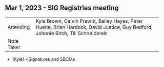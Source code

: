 ## Mar 1, 2023 - SIG Registries meeting 

|          |      | 
| -------- | -------- |
| Attending  | Kyle Brown, Calvin Prewitt, Bailey Hayes, Peter Huene, Brian Hardock, David Justice, Guy Bedford, Johnnie Birch, Till Schneidereit
| Note Taker | 

* [Kyle] - Signatures and SBOMs
